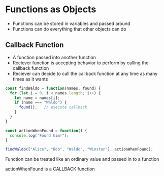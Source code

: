 # Functions as Objects

* Functions can be stored in variables and passed around 
* Functions can do everything that other objects can do 

## Callback Function

* A function passed into another function
* Reciever function is accepting behavior to perform by calling the callback function
* Reciever can decide to call the callback function at any time as many times as it wants 

```js
const findWaldo = function(names, found) {
  for (let i = 0; i < names.length; i++) {
    let name = names[i];
    if (name === "Waldo") {
      found();   // execute callback
    }
  }
}

const actionWhenFound = function() {
  console.log("Found him!");
}

findWaldo(["Alice", "Bob", "Waldo", "Winston"], actionWhenFound);
```

Function can be treated like an ordinary value and passed in to a function
 
 actionWhenFound is a CALLBACK function